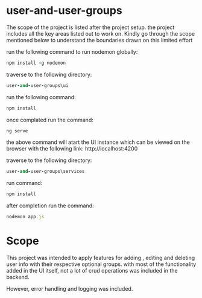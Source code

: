 # user-and-user-groups

The scope of the project is listed after the project setup. the project includes all the key areas listed out to work on. Kindly go through the scope mentioned below to understand the boundaries drawn on this limited effort

run the following command to run nodemon globally:
```ruby
npm install -g nodemon
```

traverse to the following directory:
```ruby
user-and-user-groups\ui
```

run the following command:
```ruby
npm install
```

once complated run the command:
```ruby
ng serve
```

the above command will atart the UI instance which can be viewed on the browser with the following link:
http://localhost:4200

traverse to the following directory:
```ruby
user-and-user-groups\services
```

run command:
```ruby
npm install
```

after completion run the command:
```ruby
nodemon app.js
```


# Scope

This project was intended to apply features for adding , editing and deleting user info with their respective optional groups. with most of the functionality added in the UI itself, not a lot of crud operations was included in the backend.

However, error handling and logging was included.

